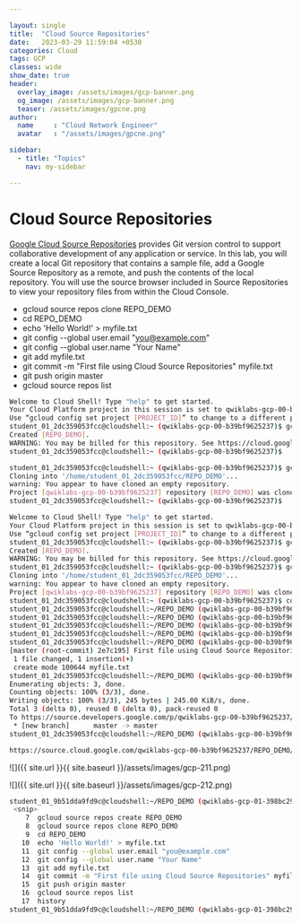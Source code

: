 ```yaml
---

layout: single
title:  "Cloud Source Repositories"
date:   2023-03-29 11:59:04 +0530
categories: Cloud
tags: GCP
classes: wide
show_date: true
header:
  overlay_image: /assets/images/gcp-banner.png
  og_image: /assets/images/gcp-banner.png
  teaser: /assets/images/gpcne.png
author:
  name     : "Cloud Network Engineer"
  avatar   : "/assets/images/gpcne.png"

sidebar:
  - title: "Topics"
    nav: my-sidebar

---
```


# Cloud Source Repositories

[Google Cloud Source Repositories](https://cloud.google.com/source-repositories/) provides Git version control to support collaborative development of  any application or service. In this lab, you will create a local Git  repository that contains a sample file, add a Google Source Repository  as a remote, and push the contents of the local repository. You will use the source browser included in Source Repositories to view your  repository files from within the Cloud Console.



- gcloud source repos clone REPO_DEMO
- cd REPO_DEMO
- echo 'Hello World!' > myfile.txt
- git config --global user.email "you@example.com"
- git config --global user.name "Your Name"
- git add myfile.txt
- git commit -m "First file using Cloud Source Repositories" myfile.txt
- git push origin master
- gcloud source repos list

```sh
Welcome to Cloud Shell! Type "help" to get started.
Your Cloud Platform project in this session is set to qwiklabs-gcp-00-b39bf9625237.
Use “gcloud config set project [PROJECT_ID]” to change to a different project.
student_01_2dc359053fcc@cloudshell:~ (qwiklabs-gcp-00-b39bf9625237)$ gcloud source repos create REPO_DEMO
Created [REPO_DEMO].
WARNING: You may be billed for this repository. See https://cloud.google.com/source-repositories/docs/pricing for details.
student_01_2dc359053fcc@cloudshell:~ (qwiklabs-gcp-00-b39bf9625237)$

```



```sh
student_01_2dc359053fcc@cloudshell:~ (qwiklabs-gcp-00-b39bf9625237)$ gcloud source repos clone REPO_DEMO
Cloning into '/home/student_01_2dc359053fcc/REPO_DEMO'...
warning: You appear to have cloned an empty repository.
Project [qwiklabs-gcp-00-b39bf9625237] repository [REPO_DEMO] was cloned to [/home/student_01_2dc359053fcc/REPO_DEMO].
student_01_2dc359053fcc@cloudshell:~ (qwiklabs-gcp-00-b39bf9625237)$
```





```sh
Welcome to Cloud Shell! Type "help" to get started.
Your Cloud Platform project in this session is set to qwiklabs-gcp-00-b39bf9625237.
Use “gcloud config set project [PROJECT_ID]” to change to a different project.
student_01_2dc359053fcc@cloudshell:~ (qwiklabs-gcp-00-b39bf9625237)$ gcloud source repos create REPO_DEMO
Created [REPO_DEMO].
WARNING: You may be billed for this repository. See https://cloud.google.com/source-repositories/docs/pricing for details.
student_01_2dc359053fcc@cloudshell:~ (qwiklabs-gcp-00-b39bf9625237)$ gcloud source repos clone REPO_DEMO
Cloning into '/home/student_01_2dc359053fcc/REPO_DEMO'...
warning: You appear to have cloned an empty repository.
Project [qwiklabs-gcp-00-b39bf9625237] repository [REPO_DEMO] was cloned to [/home/student_01_2dc359053fcc/REPO_DEMO].
student_01_2dc359053fcc@cloudshell:~ (qwiklabs-gcp-00-b39bf9625237)$ cd REPO_DEMO
student_01_2dc359053fcc@cloudshell:~/REPO_DEMO (qwiklabs-gcp-00-b39bf9625237)$ echo 'Hello World!' > myfile.txt
student_01_2dc359053fcc@cloudshell:~/REPO_DEMO (qwiklabs-gcp-00-b39bf9625237)$ git config --global user.email "you@example.com"
student_01_2dc359053fcc@cloudshell:~/REPO_DEMO (qwiklabs-gcp-00-b39bf9625237)$ git config --global user.name "Your Name"
student_01_2dc359053fcc@cloudshell:~/REPO_DEMO (qwiklabs-gcp-00-b39bf9625237)$ git add myfile.txt
student_01_2dc359053fcc@cloudshell:~/REPO_DEMO (qwiklabs-gcp-00-b39bf9625237)$ git commit -m "First file using Cloud Source Repositories" myfile.txt
[master (root-commit) 2e7c195] First file using Cloud Source Repositories
 1 file changed, 1 insertion(+)
 create mode 100644 myfile.txt
student_01_2dc359053fcc@cloudshell:~/REPO_DEMO (qwiklabs-gcp-00-b39bf9625237)$ git push origin master
Enumerating objects: 3, done.
Counting objects: 100% (3/3), done.
Writing objects: 100% (3/3), 245 bytes | 245.00 KiB/s, done.
Total 3 (delta 0), reused 0 (delta 0), pack-reused 0
To https://source.developers.google.com/p/qwiklabs-gcp-00-b39bf9625237/r/REPO_DEMO
 * [new branch]      master -> master
student_01_2dc359053fcc@cloudshell:~/REPO_DEMO (qwiklabs-gcp-00-b39bf9625237)$
```



```sh
https://source.cloud.google.com/qwiklabs-gcp-00-b39bf9625237/REPO_DEMO/+/master:myfile.txt
```

![]({{ site.url }}{{ site.baseurl }}/assets/images/gcp-211.png)

![]({{ site.url }}{{ site.baseurl }}/assets/images/gcp-212.png)



```sh
student_01_9b51dda9fd9c@cloudshell:~/REPO_DEMO (qwiklabs-gcp-01-398bc291b7f1)$ history 
 <snip>
    7  gcloud source repos create REPO_DEMO
    8  gcloud source repos clone REPO_DEMO
    9  cd REPO_DEMO
   10  echo 'Hello World!' > myfile.txt
   11  git config --global user.email "you@example.com"
   12  git config --global user.name "Your Name"
   13  git add myfile.txt
   14  git commit -m "First file using Cloud Source Repositories" myfile.txt
   15  git push origin master
   16  gcloud source repos list
   17  history 
student_01_9b51dda9fd9c@cloudshell:~/REPO_DEMO (qwiklabs-gcp-01-398bc291b7f1)$ 
```

